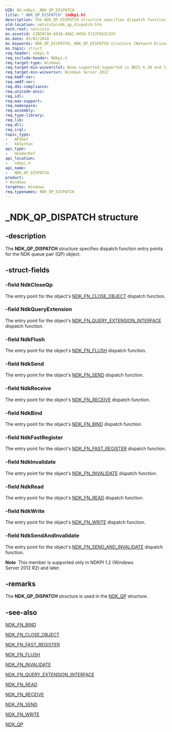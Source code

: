 ```yaml
---
UID: NS:ndkpi._NDK_QP_DISPATCH
title: "_NDK_QP_DISPATCH" (ndkpi.h)
description: The NDK_QP_DISPATCH structure specifies dispatch function entry points for the NDK queue pair (QP) object.
old-location: netvista\ndk_qp_dispatch.htm
tech.root: netvista
ms.assetid: C2B50C94-693A-48A2-8458-5722F652C933
ms.date: 05/02/2018
ms.keywords: NDK_QP_DISPATCH, NDK_QP_DISPATCH structure [Network Drivers Starting with Windows Vista], _NDK_QP_DISPATCH, ndkpi/NDK_QP_DISPATCH, netvista.ndk_qp_dispatch
ms.topic: struct
req.header: ndkpi.h
req.include-header: Ndkpi.h
req.target-type: Windows
req.target-min-winverclnt: None supported,Supported in NDIS 6.30 and later.
req.target-min-winversvr: Windows Server 2012
req.kmdf-ver: 
req.umdf-ver: 
req.ddi-compliance: 
req.unicode-ansi: 
req.idl: 
req.max-support: 
req.namespace: 
req.assembly: 
req.type-library: 
req.lib: 
req.dll: 
req.irql: 
topic_type:
-	APIRef
-	kbSyntax
api_type:
-	HeaderDef
api_location:
-	ndkpi.h
api_name:
-	NDK_QP_DISPATCH
product:
- Windows
targetos: Windows
req.typenames: NDK_QP_DISPATCH
---
```


# _NDK_QP_DISPATCH structure


## -description


The <b>NDK_QP_DISPATCH</b> structure specifies dispatch function entry points for the NDK queue pair (QP) object.


## -struct-fields




### -field NdkCloseQp

The entry point for the object's <a href="https://msdn.microsoft.com/library/windows/hardware/hh439863">NDK_FN_CLOSE_OBJECT</a> dispatch function.


### -field NdkQueryExtension

The entry point for the object's <a href="https://msdn.microsoft.com/library/windows/hardware/hh439905">NDK_FN_QUERY_EXTENSION_INTERFACE</a> dispatch function.


### -field NdkFlush

The entry point for the object's <a href="https://msdn.microsoft.com/library/windows/hardware/hh439889">NDK_FN_FLUSH</a> dispatch function.


### -field NdkSend

The entry point for the object's <a href="https://msdn.microsoft.com/library/windows/hardware/hh439914">NDK_FN_SEND</a> dispatch function.


### -field NdkReceive

The entry point for the object's <a href="https://msdn.microsoft.com/library/windows/hardware/hh439907">NDK_FN_RECEIVE</a> dispatch function.


### -field NdkBind

The entry point for the object's <a href="https://msdn.microsoft.com/library/windows/hardware/hh439859">NDK_FN_BIND</a> dispatch function.


### -field NdkFastRegister

The entry point for the object's <a href="https://msdn.microsoft.com/library/windows/hardware/hh439887">NDK_FN_FAST_REGISTER</a> dispatch function.


### -field NdkInvalidate

The entry point for the object's <a href="https://msdn.microsoft.com/library/windows/hardware/hh439901">NDK_FN_INVALIDATE</a> dispatch function.


### -field NdkRead

The entry point for the object's <a href="https://msdn.microsoft.com/library/windows/hardware/hh439906">NDK_FN_READ</a> dispatch function.


### -field NdkWrite

The entry point for the object's <a href="https://msdn.microsoft.com/library/windows/hardware/hh439917">NDK_FN_WRITE</a> dispatch function.


### -field NdkSendAndInvalidate

The entry point for the object's <a href="https://msdn.microsoft.com/library/windows/hardware/dn265507">NDK_FN_SEND_AND_INVALIDATE</a> dispatch function.

<b>Note</b>  This member is supported only in NDKPI 1.2 (Windows Server 2012 R2) and later.


## -remarks



The <b>NDK_QP_DISPATCH</b> structure is used in the <a href="https://msdn.microsoft.com/library/windows/hardware/hh439933">NDK_QP</a> structure.




## -see-also




<a href="https://msdn.microsoft.com/library/windows/hardware/hh439859">NDK_FN_BIND</a>



<a href="https://msdn.microsoft.com/library/windows/hardware/hh439863">NDK_FN_CLOSE_OBJECT</a>



<a href="https://msdn.microsoft.com/library/windows/hardware/hh439887">NDK_FN_FAST_REGISTER</a>



<a href="https://msdn.microsoft.com/library/windows/hardware/hh439889">NDK_FN_FLUSH</a>



<a href="https://msdn.microsoft.com/library/windows/hardware/hh439901">NDK_FN_INVALIDATE</a>



<a href="https://msdn.microsoft.com/library/windows/hardware/hh439905">NDK_FN_QUERY_EXTENSION_INTERFACE</a>



<a href="https://msdn.microsoft.com/library/windows/hardware/hh439906">NDK_FN_READ</a>



<a href="https://msdn.microsoft.com/library/windows/hardware/hh439907">NDK_FN_RECEIVE</a>



<a href="https://msdn.microsoft.com/library/windows/hardware/hh439914">NDK_FN_SEND</a>



<a href="https://msdn.microsoft.com/library/windows/hardware/hh439917">NDK_FN_WRITE</a>



<a href="https://msdn.microsoft.com/library/windows/hardware/hh439933">NDK_QP</a>
 

 

